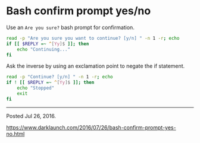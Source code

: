 # Bash confirm prompt yes/no

Use an `Are you sure?` bash prompt for confirmation.

```sh
read -p "Are you sure you want to continue? [y/n] " -n 1 -r; echo
if [[ $REPLY =~ ^[Yy]$ ]]; then
    echo "Continuing..."
fi
```

Ask the inverse by using an exclamation point to negate the if statement.

```sh
read -p "Continue? [y/n] " -n 1 -r; echo
if ! [[ $REPLY =~ ^[Yy]$ ]]; then
    echo "Stopped"
    exit
fi
```

---

Posted Jul 26, 2016.

https://www.darklaunch.com/2016/07/26/bash-confirm-prompt-yes-no.html